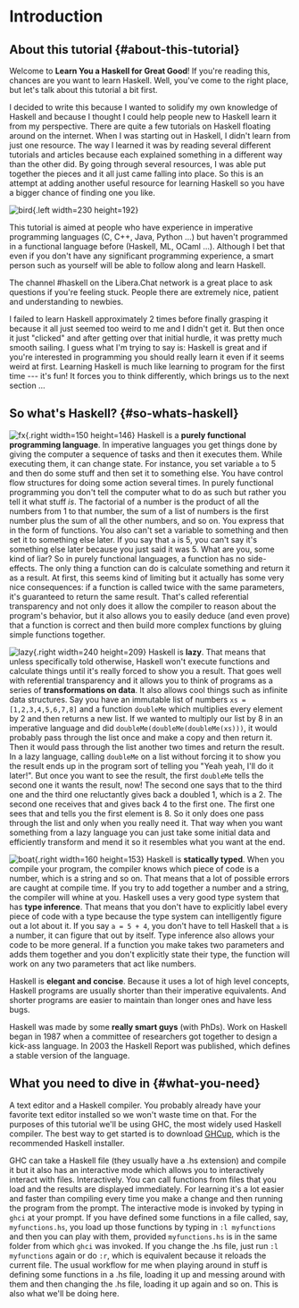 # Introduction 

## About this tutorial {#about-this-tutorial}

Welcome to **Learn You a Haskell for Great Good**! If you're reading this,
chances are you want to learn Haskell. Well, you've come to the right place, but
let's talk about this tutorial a bit first.

I decided to write this because I wanted to solidify my own knowledge of Haskell
and because I thought I could help people new to Haskell learn it from my
perspective. There are quite a few tutorials on Haskell floating around on the
internet. When I was starting out in Haskell, I didn't learn from just one
resource. The way I learned it was by reading several different tutorials and
articles because each explained something in a different way than the other did.
By going through several resources, I was able put together the pieces and it
all just came falling into place. So this is an attempt at adding another useful
resource for learning Haskell so you have a bigger chance of finding one you
like.

![bird](assets/images/introduction/bird.png){.left width=230 height=192}

This tutorial is aimed at people who have experience in imperative programming
languages (C, C++, Java, Python …) but haven't programmed in a functional
language before (Haskell, ML, OCaml …). Although I bet that even if you don't
have any significant programming experience, a smart person such as yourself
will be able to follow along and learn Haskell.

The channel #haskell on the Libera.Chat network is a great place to ask
questions if you're feeling stuck. People there are extremely nice, patient and
understanding to newbies.

I failed to learn Haskell approximately 2 times before finally grasping it
because it all just seemed too weird to me and I didn't get it. But then once it
just "clicked" and after getting over that initial hurdle, it was pretty much
smooth sailing. I guess what I'm trying to say is: Haskell is great and if
you're interested in programming you should really learn it even if it seems
weird at first. Learning Haskell is much like learning to program for the first
time --- it's fun! It forces you to think differently, which brings us to the
next section …

## So what's Haskell? {#so-whats-haskell}

![fx](assets/images/introduction/fx.png){.right width=150 height=146} Haskell is
a **purely functional programming language**. In imperative languages you get
things done by giving the computer a sequence of tasks and then it executes
them. While executing them, it can change state. For instance, you set variable
`a` to 5 and then do some stuff and then set it to something else. You have
control flow structures for doing some action several times. In purely
functional programming you don't tell the computer what to do as such but rather
you tell it what stuff *is*. The factorial of a number is the product of all the
numbers from 1 to that number, the sum of a list of numbers is the first number
plus the sum of all the other numbers, and so on. You express that in the form
of functions. You also can't set a variable to something and then set it to
something else later. If you say that `a` is 5, you can't say it's something
else later because you just said it was 5. What are you, some kind of liar? So
in purely functional languages, a function has no side-effects. The only thing a
function can do is calculate something and return it as a result. At first, this
seems kind of limiting but it actually has some very nice consequences: if a
function is called twice with the same parameters, it's guaranteed to return the
same result. That's called referential transparency and not only does it allow
the compiler to reason about the program's behavior, but it also allows you to
easily deduce (and even prove) that a function is correct and then build more
complex functions by gluing simple functions together.

![lazy](assets/images/introduction/lazy.png){.right width=240 height=209}
Haskell is **lazy**. That means that unless specifically told otherwise, Haskell
won't execute functions and calculate things until it's really forced to show
you a result. That goes well with referential transparency and it allows you to
think of programs as a series of **transformations on data**. It also allows
cool things such as infinite data structures. Say you have an immutable list of
numbers `xs = [1,2,3,4,5,6,7,8]` and a function `doubleMe` which multiplies
every element by 2 and then returns a new list. If we wanted to multiply our
list by 8 in an imperative language and did `doubleMe(doubleMe(doubleMe(xs)))`,
it would probably pass through the list once and make a copy and then return it.
Then it would pass through the list another two times and return the result. In
a lazy language, calling `doubleMe` on a list without forcing it to show you the
result ends up in the program sort of telling you "Yeah yeah, I'll do it
later!". But once you want to see the result, the first `doubleMe` tells the
second one it wants the result, now! The second one says that to the third one
and the third one reluctantly gives back a doubled 1, which is a 2. The second
one receives that and gives back 4 to the first one. The first one sees that and
tells you the first element is 8. So it only does one pass through the list and
only when you really need it. That way when you want something from a lazy
language you can just take some initial data and efficiently transform and mend
it so it resembles what you want at the end.

![boat](assets/images/introduction/boat.png){.right width=160 height=153}
Haskell is **statically typed**. When you compile your program, the compiler
knows which piece of code is a number, which is a string and so on. That means
that a lot of possible errors are caught at compile time. If you try to add
together a number and a string, the compiler will whine at you. Haskell uses a
very good type system that has **type inference**. That means that you don't
have to explicitly label every piece of code with a type because the type system
can intelligently figure out a lot about it. If you say `a = 5 + 4`, you don't
have to tell Haskell that `a` is a number, it can figure that out by itself.
Type inference also allows your code to be more general. If a function you make
takes two parameters and adds them together and you don't explicitly state their
type, the function will work on any two parameters that act like numbers.

Haskell is **elegant and concise**. Because it uses a lot of high level
concepts, Haskell programs are usually shorter than their imperative
equivalents. And shorter programs are easier to maintain than longer ones and
have less bugs.

Haskell was made by some **really smart guys** (with PhDs). Work on Haskell
began in 1987 when a committee of researchers got together to design a kick-ass
language. In 2003 the Haskell Report was published, which defines a stable
version of the language.

## What you need to dive in {#what-you-need}

A text editor and a Haskell compiler. You probably already have your favorite
text editor installed so we won't waste time on that. For the purposes of this
tutorial we'll be using GHC, the most widely used Haskell compiler. The best way
to get started is to download [GHCup](https://www.haskell.org/ghcup/), which is
the recommended Haskell installer.

GHC can take a Haskell file (they usually have a .hs extension) and compile it
but it also has an interactive mode which allows you to interactively interact
with files. Interactively. You can call functions from files that you load and
the results are displayed immediately. For learning it's a lot easier and faster
than compiling every time you make a change and then running the program from
the prompt. The interactive mode is invoked by typing in `ghci` at your prompt.
If you have defined some functions in a file called, say, `myfunctions.hs`, you
load up those functions by typing in `:l myfunctions` and then you can play with
them, provided `myfunctions.hs` is in the same folder from which `ghci` was
invoked. If you change the .hs file, just run `:l myfunctions` again or do `:r`,
which is equivalent because it reloads the current file. The usual workflow for
me when playing around in stuff is defining some functions in a .hs file,
loading it up and messing around with them and then changing the .hs file,
loading it up again and so on. This is also what we'll be doing here.

